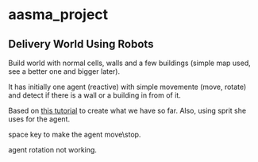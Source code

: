 # aasma_project

## Delivery World Using Robots

Build world with normal cells, walls and a few buildings (simple map used, see a better one and bigger later).

It has initially one agent (reactive) with simple movemente (move, rotate) and detect if there is a wall or a building in from of it.

Based on [this tutorial](https://github.com/poly451/Tutorials/tree/master/Python:%20Create%20a%20Grid) to create what we have so far. Also, using sprit she uses for the agent.

space key to make the agent move\stop.

agent rotation not working.
